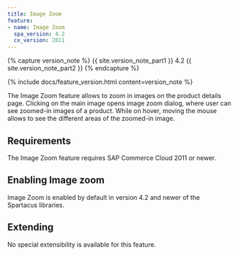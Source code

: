 ```yaml
---
title: Image Zoom
feature:
- name: Image Zoom
  spa_version: 4.2
  cx_version: 2011
---
```


{% capture version_note %}
{{ site.version_note_part1 }} 4.2 {{ site.version_note_part2 }}
{% endcapture %}

{% include docs/feature_version.html content=version_note %}

The Image Zoom feature allows to zoom in images on the product details page. Clicking on the main image opens image zoom dialog, where user can see zoomed-in images of a product. While on hover, moving the mouse allows to see the different areas of the zoomed-in image.

## Requirements

The Image Zoom feature requires SAP Commerce Cloud 2011 or newer.

## Enabling Image zoom

Image Zoom is enabled by default in version 4.2 and newer of the Spartacus libraries.

## Extending

No special extensibility is available for this feature.
